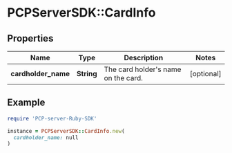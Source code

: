 # PCPServerSDK::CardInfo

## Properties

| Name | Type | Description | Notes |
| ---- | ---- | ----------- | ----- |
| **cardholder_name** | **String** | The card holder&#39;s name on the card. | [optional] |

## Example

```ruby
require 'PCP-server-Ruby-SDK'

instance = PCPServerSDK::CardInfo.new(
  cardholder_name: null
)
```

